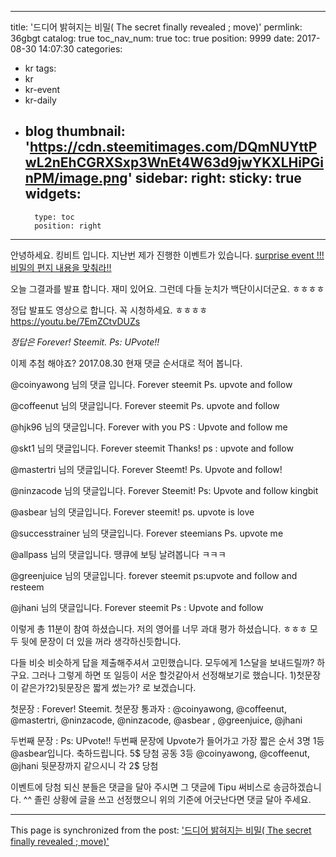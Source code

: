 
---
title: '드디어 밝혀지는 비밀( The secret finally revealed ; move)'
permlink: 36gbgt
catalog: true
toc_nav_num: true
toc: true
position: 9999
date: 2017-08-30 14:07:30
categories:
- kr
tags:
- kr
- kr-event
- kr-daily
- blog
thumbnail: 'https://cdn.steemitimages.com/DQmNUYttPwL2nEhCGRXSxp3WnEt4W63d9jwYKXLHiPGinPM/image.png'
sidebar:
    right:
        sticky: true
widgets:
    -
        type: toc
        position: right
---


안녕하세요. 킹비트 입니다.  지난번 제가 진행한 이벤트가 있습니다. 
[surprise event !!! 비밀의 편지 내용을 맞춰라!!](https://steemit.com/kr/@kingbit/surprise-event)

오늘 그결과를 발표 합니다.  재미 있어요.  그런데 다들 눈치가 백단이시더군요.  ㅎㅎㅎㅎ

정답 발표도 영상으로 합니다. 꼭 시청하세요. ㅎㅎㅎㅎ
https://youtu.be/7EmZCtvDUZs 

*정답은 Forever! Steemit. Ps: UPvote!!*

이제 추첨 해야죠?  2017.08.30 현재 댓글 순서대로 적어 봅니다. 

@coinyawong 님의 댓글 입니다. 
Forever steemit Ps. upvote and follow

@coffeenut 님의 댓글입니다.
Forever steemit Ps. upvote and follow

@hjk96  님의 댓글입니다. 
Forever with you PS : Upvote and follow me

@skt1 님의 댓글입니다. 
Forever steemit Thanks! ps : upvote and follow

@mastertri 님의 댓글입니다.
Forever Steemt! Ps. Upvote and follow!

@ninzacode 님의 댓글입니다.
Forever Steemit! Ps: Upvote and follow kingbit

@asbear 님의 댓글입니다. 
Forever steemit! ps. upvote is love

@successtrainer 님의 댓글입니다.
Forever steemians Ps. upvote me

@allpass 님의 댓글입니다.
땡큐에 보팅 날려봅니다 ㅋㅋㅋ

@greenjuice 님의 댓글입니다.
forever steemit ps:upvote and follow and resteem

@jhani 님의 댓글입니다.
Forever steemit Ps : Upvote and follow

이렇게 총 11분이 참여 하셨습니다.  저의 영어를 너무 과대 평가 하셨습니다. ㅎㅎㅎ 모두 뒷에 문장이 더 있을 꺼라 생각하신듯합니다. 

다들 비슷 비슷하게 답을 제출해주셔서 고민했습니다.  모두에게 1스달을 보내드릴까? 하구요. 
그러나 그렇게 하면 또 일등이 서운 할것같아서 선정해보기로 했습니다. 
1)첫문장이 같은가?2)뒷문장은 짧게 썼는가? 로 보겠습니다. 

첫문장 : Forever! Steemit.
첫문장 통과자 : @coinyawong, @coffeenut, @mastertri, @ninzacode, @ninzacode, @asbear , @greenjuice, @jhani 

두번째 문장 : Ps: UPvote!!
두번째 문장에 Upvote가 들어가고 가장 짧은 순서 3명 
 1등  @asbear입니다.  축하드립니다. 5$ 당첨
공동 3등 @coinyawong, @coffeenut, @jhani 뒷문장까지 같으시니 각 2$ 당첨


이벤트에 당첨 되신 분들은 댓글을 달아 주시면 그 댓글에 Tipu 써비스로 송금하겠습니다. ^^
졸린 상황에 글을 쓰고 선정했으니 위의 기준에 어긋난다면 댓글 달아 주세요.

- - -

This page is synchronized from the post: ['드디어 밝혀지는 비밀( The secret finally revealed ; move)'](https://steemit.com/@kingbit/36gbgt)
